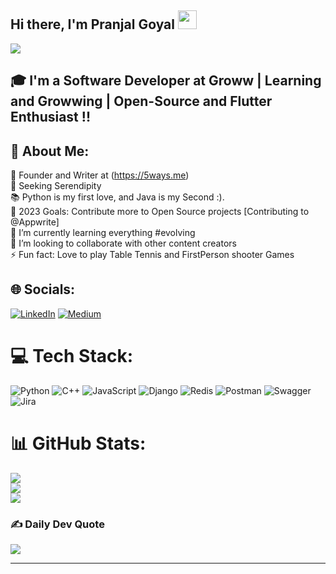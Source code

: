 ## Hi there, I'm Pranjal Goyal <img src="https://raw.githubusercontent.com/MartinHeinz/MartinHeinz/master/wave.gif" width="30px">
[![](https://visitcount.itsvg.in/api?id=pranjalg13&icon=0&color=0)](https://visitcount.itsvg.in)


## 🎓 I'm a Software Developer at Groww | Learning and Growwing | Open-Source and Flutter Enthusiast !!


## 💫 About Me:

📄 Founder and Writer at (https://5ways.me)<br>🔭 Seeking Serendipity<br>📚 Python is my first love, and Java is my Second :).<br>🥅 2023 Goals: Contribute more to Open Source projects [Contributing to @Appwrite]<br>🌱 I’m currently learning everything #evolving<br>👯 I’m looking to collaborate with other content creators<br>⚡ Fun fact: Love to play Table Tennis and FirstPerson shooter Games


## 🌐 Socials:
[![LinkedIn](https://img.shields.io/badge/LinkedIn-%230077B5.svg?logo=linkedin&logoColor=white)](https://linkedin.com/in/pranjal-goyal-dev) [![Medium](https://img.shields.io/badge/Medium-12100E?logo=medium&logoColor=white)](https://medium.com/@pranjalgoyal13) 

# 💻 Tech Stack:
![Python](https://img.shields.io/badge/python-3670A0?style=for-the-badge&logo=python&logoColor=ffdd54) ![C++](https://img.shields.io/badge/c++-%2300599C.svg?style=for-the-badge&logo=c%2B%2B&logoColor=white) ![JavaScript](https://img.shields.io/badge/javascript-%23323330.svg?style=for-the-badge&logo=javascript&logoColor=%23F7DF1E) ![Django](https://img.shields.io/badge/django-%23092E20.svg?style=for-the-badge&logo=django&logoColor=white) ![Redis](https://img.shields.io/badge/redis-%23DD0031.svg?style=for-the-badge&logo=redis&logoColor=white) ![Postman](https://img.shields.io/badge/Postman-FF6C37?style=for-the-badge&logo=postman&logoColor=white) ![Swagger](https://img.shields.io/badge/-Swagger-%23Clojure?style=for-the-badge&logo=swagger&logoColor=white) ![Jira](https://img.shields.io/badge/jira-%230A0FFF.svg?style=for-the-badge&logo=jira&logoColor=white)
# 📊 GitHub Stats:
![](https://github-readme-stats.vercel.app/api?username=pranjalg13&theme=dark&hide_border=false&include_all_commits=true&count_private=true)<br/>
![](https://github-readme-streak-stats.herokuapp.com/?user=pranjalg13&theme=dark&hide_border=false)<br/>
![](https://github-readme-stats.vercel.app/api/top-langs/?username=pranjalg13&theme=dark&hide_border=false&include_all_commits=true&count_private=true&layout=compact)

### ✍️ Daily Dev Quote
![](https://quotes-github-readme.vercel.app/api?type=horizontal&theme=radical)

---
